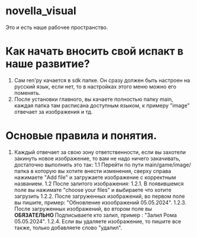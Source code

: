 # novella_visual
Это и есть наше рабочее пространство.

# Как начать вносить свой испакт в наше развитие?
  1. Сам ren'py качается в sdk папке. Он сразу должен быть настроен на русский язык, если нет, то в настройках этого меню можно его поменять.
  2. После установки главного, вы качаете полностью папку main, каждая папка там расписана доступным языком, к примеру "image" отвечает за изображения и тд.


 # Основые правила и понятия.
   1. Каждый отвечает за свою зону ответственности, если вы захотели закинуть новое изображение, то вам не надо ничего закачивать, достаточно выполнить это так:
      1.1 Перейти по пути main/game/image/папка в которую вы хотите внести изменения, сверху справа нажимаете "Add file" и загружаете изображение с корректным названием.
      1.2 После залитого изображения:
        1.2.1. В появившемся поле вы нажимате "choose your files" и выбираете что хотите загрузить
        1.2.2. После загруженных изображений, во первом поле вы пишите, пример: "Обновление изоображений 05.05.2024".
        1.2.3. После загруженных изображений, во втором поле вы <b> ОБЯЗАТЕЛЬНО </b> Подписываете кто залил, пример : "Залил Рома 05.05.2024".
        1.2.4. Если вы удаляете изображение, то пишите все также, только добавляете слово "удалил".
        
        
     
